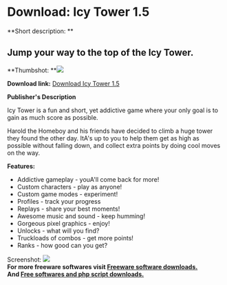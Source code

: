 # Download: Icy Tower 1.5

**Short description: **

## Jump your way to the top of the Icy Tower.

  
**Thumbshot: **![](http://www.freewarefiles.com/screenshot/icytower_md.jpg)   
  
**Download link:** [Download Icy Tower 1.5](http://freesoftwares.boysofts.com/Icy-Tower_program_50366.html)  
  

**Publisher's Description**  
  

Icy Tower is a fun and short, yet addictive game where your only goal is to
gain as much score as possible.

Harold the Homeboy and his friends have decided to climb a huge tower they
found the other day. ItA's up to you to help them get as high as possible
without falling down, and collect extra points by doing cool moves on the way.

**Features:**

  * Addictive gameplay - youA'll come back for more! 
  * Custom characters - play as anyone! 
  * Custom game modes - experiment! 
  * Profiles - track your progress 
  * Replays - share your best moments! 
  * Awesome music and sound - keep humming! 
  * Gorgeous pixel graphics - enjoy! 
  * Unlocks - what will you find? 
  * Truckloads of combos - get more points! 
  * Ranks - how good can you get? 

  
  
Screenshot: ![](http://www.freewarefiles.com/screenshot/icytower.jpg)  
**For more freeware softwares visit [Freeware software downloads.](http://freesoftwares.boysofts.com/)**   
**And [Free softwares and php script downloads.](http://www.boysofts.com/)**

